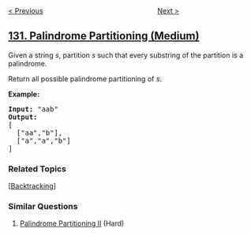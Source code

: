 <!--|This file generated by command(leetcode description); DO NOT EDIT.    |-->
<!--+----------------------------------------------------------------------+-->
<!--|@author    openset <openset.wang@gmail.com>                           |-->
<!--|@link      https://github.com/openset                                 |-->
<!--|@home      https://github.com/openset/leetcode                        |-->
<!--+----------------------------------------------------------------------+-->

[< Previous](../surrounded-regions "Surrounded Regions")
　　　　　　　　　　　　　　　　
[Next >](../palindrome-partitioning-ii "Palindrome Partitioning II")

## [131. Palindrome Partitioning (Medium)](https://leetcode.com/problems/palindrome-partitioning "分割回文串")

<p>Given a string <em>s</em>, partition <em>s</em> such that every substring of the partition is a palindrome.</p>

<p>Return all possible palindrome partitioning of <em>s</em>.</p>

<p><strong>Example:</strong></p>

<pre>
<strong>Input:</strong>&nbsp;&quot;aab&quot;
<strong>Output:</strong>
[
  [&quot;aa&quot;,&quot;b&quot;],
  [&quot;a&quot;,&quot;a&quot;,&quot;b&quot;]
]
</pre>

### Related Topics
  [[Backtracking](../../tag/backtracking/README.md)]

### Similar Questions
  1. [Palindrome Partitioning II](../palindrome-partitioning-ii) (Hard)

